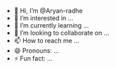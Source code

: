 - 👋 Hi, I’m @Aryan-radhe
- 👀 I’m interested in ...
- 🌱 I’m currently learning ...
- 💞️ I’m looking to collaborate on ...
- 📫 How to reach me ...
- 😄 Pronouns: ...
- ⚡ Fun fact: ...

<!---
Aryan-radhe/Aryan-radhe is a ✨ special ✨ repository because its `README.md` (this file) appears on your GitHub profile.
You can click the Preview link to take a look at your changes.
--->
